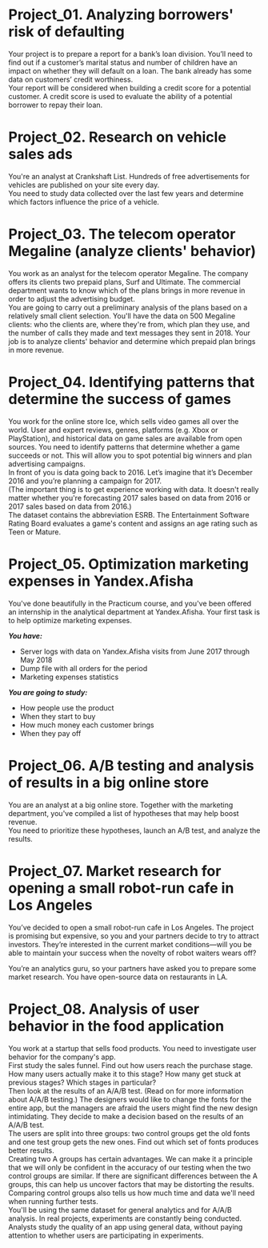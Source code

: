 # Project_01. Analyzing borrowers' risk of defaulting
Your project is to prepare a report for a bank’s loan division. You’ll need to find out if a customer’s marital status and number of children have an impact on whether they will default on a loan. The bank already has some data on customers’ credit worthiness. <br>
Your report will be considered when building a credit score for a potential customer. A credit score is used to evaluate the ability of a potential borrower to repay their loan.

# Project_02. Research on vehicle sales ads
You're an analyst at Crankshaft List. Hundreds of free advertisements for vehicles are published on your site every day. <br>
You need to study data collected over the last few years and determine which factors influence the price of a vehicle. 

# Project_03. The telecom operator Megaline (analyze clients' behavior)

You work as an analyst for the telecom operator Megaline. The company offers its clients two prepaid plans, Surf and Ultimate. The commercial department wants to know which of the plans brings in more revenue in order to adjust the advertising budget.
<br>You are going to carry out a preliminary analysis of the plans based on a relatively small client selection. You'll have the data on 500 Megaline clients: who the clients are, where they're from, which plan they use, and the number of calls they made and text messages they sent in 2018. Your job is to analyze clients' behavior and determine which prepaid plan brings in more revenue.

# Project_04. Identifying patterns that determine the success of games 

You work for the online store Ice, which sells video games all over the world. User and expert reviews, genres, platforms (e.g. Xbox or PlayStation), and historical data on game sales are available from open sources. You need to identify patterns that determine whether a game succeeds or not. This will allow you to spot potential big winners and plan advertising campaigns.
<br>In front of you is data going back to 2016. Let’s imagine that it’s December 2016 and you’re planning a campaign for 2017.
<br>(The important thing is to get experience working with data. It doesn't really matter whether you're forecasting 2017 sales based on data from 2016 or 2017 sales based on data from 2016.)
<br>The dataset contains the abbreviation ESRB. The Entertainment Software Rating Board evaluates a game's content and assigns an age rating such as Teen or Mature.

# Project_05. Optimization marketing expenses in Yandex.Afisha

You've done beautifully in the Practicum course, and you've been offered an internship in the analytical department at Yandex.Afisha. Your first task is to help optimize marketing expenses.

***You have:***
- Server logs with data on Yandex.Afisha visits from June 2017 through May 2018
- Dump file with all orders for the period
- Marketing expenses statistics

***You are going to study:***
- How people use the product
- When they start to buy
- How much money each customer brings
- When they pay off

# Project_06. A/B testing and analysis of results in a big online store

You are an analyst at a big online store. Together with the marketing department, you've compiled a list of hypotheses that may help boost revenue.
<br> You need to prioritize these hypotheses, launch an A/B test, and analyze the results.

# Project_07. Market research for opening a small robot-run cafe in Los Angeles

You’ve decided to open a small robot-run cafe in Los Angeles. The project is promising but expensive, so you and your partners decide to try to attract investors. They’re interested in the current market conditions—will you be able to maintain your success when the novelty of robot waiters wears off?

You’re an analytics guru, so your partners have asked you to prepare some market research. You have open-source data on restaurants in LA.

# Project_08. Analysis of user behavior in the food application

You work at a startup that sells food products. You need to investigate user behavior for the company's app.
<br> First study the sales funnel. Find out how users reach the purchase stage. How many users actually make it to this stage? How many get stuck at previous stages? Which stages in particular?
<br> Then look at the results of an A/A/B test. (Read on for more information about A/A/B testing.) The designers would like to change the fonts for the entire app, but the managers are afraid the users might find the new design intimidating. They decide to make a decision based on the results of an A/A/B test.
<br> The users are split into three groups: two control groups get the old fonts and one test group gets the new ones. Find out which set of fonts produces better results.
<br> Creating two A groups has certain advantages. We can make it a principle that we will only be confident in the accuracy of our testing when the two control groups are similar. If there are significant differences between the A groups, this can help us uncover factors that may be distorting the results. Comparing control groups also tells us how much time and data we'll need when running further tests.
<br> You'll be using the same dataset for general analytics and for A/A/B analysis. In real projects, experiments are constantly being conducted. Analysts study the quality of an app using general data, without paying attention to whether users are participating in experiments.

